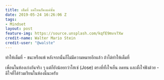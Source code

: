 ```yaml
---
title: เต็มที่ แค่ไหนก็คงแค่นั้น
date: 2019-05-24 16:26:06 Z
tags:
- Mindset
layout: post
feature-img: https://source.unsplash.com/kqfE9mvv7Xw
credit-name: Walter Mario Stein
credit-user: "@walste"
---
```


ทำให้เต็มที่ - ชนะหรือแพ้ หลังจากนั้นก็ไม่มีความหมายอีกแล้ว ถ้าได้ทำให้เต็มที่

<i class="fa fa-child" style="color:plum"></i>

เพื่อนในห้องเก่งกันจริง ๆ แต่ก็ยังน้อยกว่าโฮเซ่ (Jose) ตรงที่ทั้งใจเย็น อดทน และตั้งใจฟังด้วย - ดีใจที่ได้ร่วมเรียนในห้องนี้นะครับ
